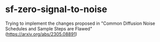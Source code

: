 # sf-zero-signal-to-noise

Trying to implement the changes proposed in "Common Diffusion Noise Schedules and Sample Steps are Flawed" (https://arxiv.org/abs/2305.08891)
